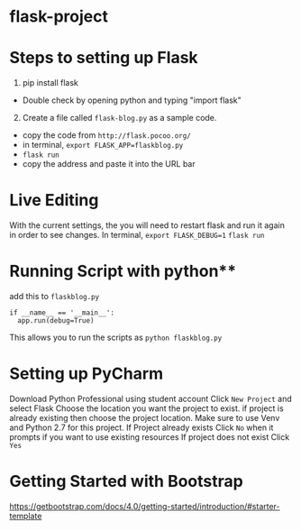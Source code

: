 # flask-project

# **Steps to setting up Flask**

1. pip install flask
  - Double check by opening python and typing "import flask"
2. Create a file called `flask-blog.py` as a sample code. 
  - copy the code from `http://flask.pocoo.org/`
  - in terminal, `export FLASK_APP=flaskblog.py`
  - `flask run`
  - copy the address and paste it into the URL bar

# **Live Editing**
With the current settings, the you will need to restart flask and run it again in order to see changes. 
In terminal, `export FLASK_DEBUG=1`
`flask run`

# Running Script with python**
add this to `flaskblog.py`
```
if __name__ == '__main__':
  app.run(debug=True)
```  
This allows you to run the scripts as `python flaskblog.py`  

# Setting up PyCharm
Download Python Professional using student account
Click `New Project` and select Flask
Choose the location you want the project to exist. if project is already existing then choose the project location.
Make sure to use Venv and Python 2.7 for this project.
If Project already exists
Click `No` when it prompts if you want to use existing resources
If project does not exist
Click `Yes`

# Getting Started with Bootstrap
https://getbootstrap.com/docs/4.0/getting-started/introduction/#starter-template
